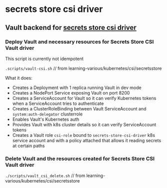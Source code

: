 # secrets store csi driver

## Vault backend for [secrets store csi driver](https://github.com/kubernetes-sigs/secrets-store-csi-driver)

### Deploy Vault and necessary resources for Secrets Store CSI Vault driver

This script is currently not idempotent

`.scripts/vault-csi.sh` // from learning-various/kubernetes/csi/secretsstore

What it does:
* Creates a Deployment with 1 replica running Vault in dev mode
* Creates a NodePort Service exposing Vault on port 8200
* Creates a ServiceAccount for Vault so it can verify Kubernetes tokens when a ServiceAccount tries to authenticate
* Creates a ClusterRoleBinding between Vault ServiceAccount and `system:auth-delegator` clusterrole
* Enables Vault's Kubernetes auth
* Provides Vault with k8s cluster details so it can verify ServiceAccount tokens
* Creates a Vault role `csi-role` bound to `secrets-store-csi-driver` k8s service account and with a policy attached that allows it reading secrets at certain paths


### Delete Vault and the resources created for Secrets Store CSI Vault driver

`./scripts/vault_csi_delete.sh` // from learning-various/kubernetes/csi/secretsstore
